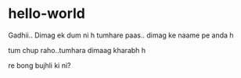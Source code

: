 # hello-world
Gadhii.. Dimag ek dum ni h tumhare paas.. dimag ke naame pe anda h


tum chup raho..tumhara dimaag kharabh h


re bong bujhli ki ni?
